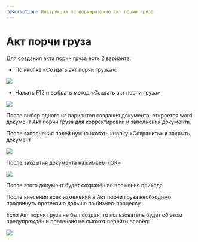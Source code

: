 ```yaml
---
description: Инструкция по формированию акт порчи груза
---
```


# Акт порчи груза

Для создания акта порчи груза есть 2 варианта:

* По кнопке «Создать акт порчи грузка»:

![](<../../../.gitbook/assets/2 (33)>)

* Нажать F12 и выбрать метод «Создать акт порчи груза»

![](<../../../.gitbook/assets/3 (9)>)

После выбор одного из вариантов создания документа, откроется word документ Акт порчи груза для корректировки и заполнения документа.

После заполнения полей нужно нажать кнопку «Сохранить» и закрыть документ

![](<../../../.gitbook/assets/4 (19)>)

После закрытия документа нажимаем «ОК»

![](<../../../.gitbook/assets/5 (1)>)

После этого документ будет сохранён во вложения прихода

После внесения всех изменений в Акт порчи груза необходимо продвинуть претензию дальше по бизнес-процессу

Если Акт порчи груза не был создан, то пользователь будет об этом предупреждён и претензия не сможет перейти вперёд:

![](<../../../.gitbook/assets/6 (7)>)
